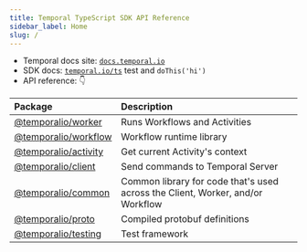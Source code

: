 ```yaml
---
title: Temporal TypeScript SDK API Reference
sidebar_label: Home
slug: /
---
```


- Temporal docs site: [`docs.temporal.io`](https://docs.temporal.io)
- SDK docs: [`temporal.io/ts`](https://docs.temporal.io/typescript/introduction/) test and `doThis('hi')`
- API reference: 👇

| Package                                           | Description                                                                    |
| :------------------------------------------------ | :----------------------------------------------------------------------------- |
| [@temporalio/worker](./api/namespaces/worker)     | Runs Workflows and Activities                                                  |
| [@temporalio/workflow](./api/namespaces/workflow) | Workflow runtime library                                                       |
| [@temporalio/activity](./api/namespaces/activity) | Get current Activity's context                                                 |
| [@temporalio/client](./api/namespaces/client)     | Send commands to Temporal Server                                               |
| [@temporalio/common](./api/namespaces/common)     | Common library for code that's used across the Client, Worker, and/or Workflow |
| [@temporalio/proto](./api/namespaces/proto)       | Compiled protobuf definitions                                                  |
| [@temporalio/testing](./api/namespaces/testing)   | Test framework                                                                 |

